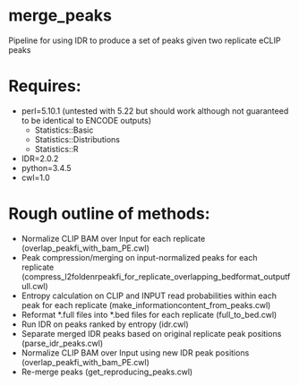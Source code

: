 # merge_peaks
Pipeline for using IDR to produce a set of peaks given two replicate eCLIP peaks

# Requires:

- perl=5.10.1 (untested with 5.22 but should work although not guaranteed to be identical to ENCODE outputs)
    - Statistics::Basic
    - Statistics::Distributions
    - Statistics::R
- IDR=2.0.2
- python=3.4.5
- cwl=1.0

# Rough outline of methods:
- Normalize CLIP BAM over Input for each replicate (overlap_peakfi_with_bam_PE.cwl)
- Peak compression/merging on input-normalized peaks for each replicate (compress_l2foldenrpeakfi_for_replicate_overlapping_bedformat_outputfull.cwl)
- Entropy calculation on CLIP and INPUT read probabilities within each peak for each replicate (make_informationcontent_from_peaks.cwl)
- Reformat *.full files into *.bed files for each replicate (full_to_bed.cwl)
- Run IDR on peaks ranked by entropy (idr.cwl)
- Separate merged IDR peaks based on original replicate peak positions (parse_idr_peaks.cwl)
- Normalize CLIP BAM over Input using new IDR peak positions (overlap_peakfi_with_bam_PE.cwl)
- Re-merge peaks (get_reproducing_peaks.cwl)